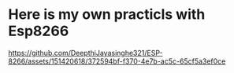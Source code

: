 # Here is my own practicls with Esp8266


https://github.com/DeepthiJayasinghe321/ESP-8266/assets/151420618/372594bf-f370-4e7b-ac5c-65cf5a3ef0ce

